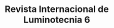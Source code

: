 ---
ref: sol-322-0005
title: "Revista Internacional de Luminotecnia 6"
author_name: ["Nan Platvoet"]
publisher: ["Stichting Prometheus"]
year: "y1961"
origin: ["Netherlands"]
formats: ["magazine"]
disciplines: ["graphic-design"]
tags: ["International Lighting Review/Revista Internacional de Luminotecnia"]
layout: artifact
status: ["scan"]
published: false
int_published: false
image_count:
date_added: 2023-06-16
batch:
---